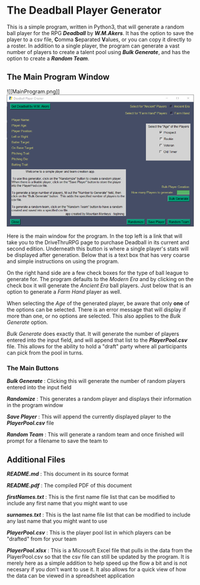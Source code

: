 # The Deadball Player Generator


This is a simple program, written in Python3, that will generate a random ball player for the RPG _**Deadball**_ by _**W.M.Akers**_.  It has the option to save the player to a csv file, **C**omma **S**eparated **V**alues, or you can copy it directly to a roster.  In addition to a single player, the program can generate a vast number of players to create a talent pool using _**Bulk Generate**_, and has the option to create a _**Random Team**_.

## The Main Program Window

![[MainProgram.png]]
![](./images/MainProgram.png)

Here is the main window for the program.  In the top left is a link that will take you to the DriveThruRPG page to purchase Deadball in its current and second edition.  Underneath this button is where a single player's stats will be displayed after generation.  Below that is a text box that has very coarse and simple instructions on using the program.

On the right hand side are a few check boxes for the type of ball league to generate for.  The program defaults to the _Modern Era_ and by clicking on the check box it will generate the _Ancient Era_ ball players.  Just below that is an option to generate a _Farm Hand_ player as well.

When selecting the _Age_ of the generated player, be aware that only **one** of the options can be selected.  There is an error message that will display if more than one, or no options are selected.  This also applies to the _Bulk Generate_ option.

_Bulk Generate_ does exactly that.  It will generate the number of players entered into the input field, and will append that list to the _**PlayerPool.csv**_ file.  This allows for the ability to hold a "draft" party where all participants can pick from the pool in turns.

### The Main Buttons

_**Bulk Generate**_ : Clicking this will generate the number of random players entered into the input field

_**Randomize**_ : This generates a random player and displays their information in the program window

_**Save Player**_ : This will append the currently displayed player to the _**PlayerPool.csv**_ file

_**Random Team**_ : This will generate a random team and once finished will prompt for a filename to save the team to

## Additional Files

_**README.md**_ : This document in its source format

_**README.pdf**_ : The compiled PDF of this document

_**firstNames.txt**_ : This is the first name file list that can be modified to include any first name that you might want to use

_**surnames.txt**_ : This is the last name file list that can be modified to include any last name that you might want to use

_**PlayerPool.csv**_ : This is the player pool list in which players can be "drafted" from for your team

_**PlayerPool.xlsx**_ : This is a Microsoft Excel file that pulls in the data from the PlayerPool.csv so that the csv file can still be updated by the program.  It is merely here as a simple addition to help speed up the flow a bit and is not necesary if you don't want to use it.  It also allows for a quick view of how the data can be viewed in a spreadsheet application
